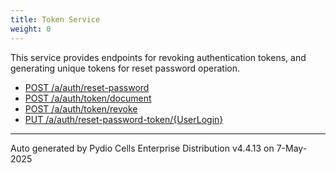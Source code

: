 ```yaml
---
title: Token Service
weight: 0
---
```








This service provides endpoints for revoking authentication tokens, and generating unique tokens for reset password operation.

* [POST /a/auth/reset-password](../post-a-auth-reset-password/)
* [POST /a/auth/token/document](../post-a-auth-token-document/)
* [POST /a/auth/token/revoke](../post-a-auth-token-revoke/)
* [PUT /a/auth/reset-password-token/{UserLogin}](../put-a-auth-reset-password-token-userlogin/)

---
Auto generated by Pydio Cells Enterprise Distribution v4.4.13 on 7-May-2025
